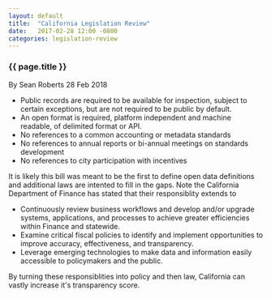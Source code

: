 ```yaml
---
layout: default
title:  "California Legislation Review"
date:   2017-02-28 12:00 -0800
categories: legislation-review
---
```

### {{ page.title }}
By Sean Roberts 28 Feb 2018
    
* Public records are required to be available for inspection, subject to certain exceptions, but are not required to be public by default.
* An open format is required, platform independent and machine readable, of delimited format or API. 
* No references to a common accounting or metadata standards
* No references to annual reports or bi-annual meetings on standards development
* No references to city participation with incentives 

It is likely this bill was meant to be the first to define open data definitions and additional laws are intented to fill in the gaps. Note the California Department of Finance has stated that their responsiblity extends to
* Continuously review business workflows and develop and/or upgrade systems, applications, and processes to achieve greater efficiencies within Finance and statewide.
* Examine critical fiscal policies to identify and implement opportunities to improve accuracy, effectiveness, and transparency.
* Leverage emerging technologies to make data and information easily accessible to policymakers and the public.

By turning these responsiblities into policy and then law, California can vastly increase it's transparency score.
